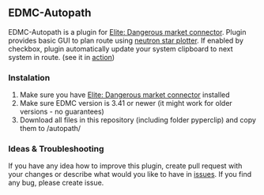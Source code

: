 ## EDMC-Autopath
EDMC-Autopath is a plugin for [Elite: Dangerous market connector](https://github.com/Marginal/EDMarketConnector). Plugin provides basic GUI to plan route using [neutron star plotter](https://www.spansh.co.uk/plotter/). If enabled by checkbox, plugin automatically update your system clipboard to next system in route. (see it in [action](https://www.youtube.com/watch?v=UDEgrHiYK24))

### Instalation
1. Make sure you have [Elite: Dangerous market connector](https://github.com/Marginal/EDMarketConnector) installed
2. Make sure EDMC version is 3.41 or newer (it might work for older versions - no guarantees)
3. Download all files in this repository (including folder pyperclip) and copy them to <edmc plugin folder>/autopath/

### Ideas & Troubleshooting
If you have any idea how to improve this plugin, create pull request with your changes or describe what would you like to have in [issues](https://github.com/Sognus/EDMC-Autopath/issues). If you find any bug, please create issue.
